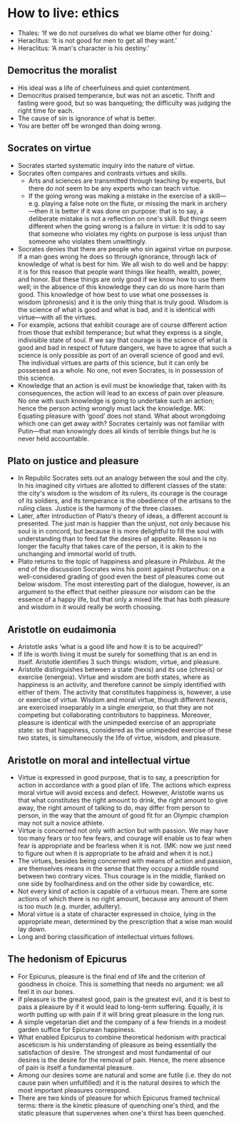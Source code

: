 # How to live: ethics

* Thales: ‘If we do not ourselves do what we blame other for doing.’
* Heraclitus: ‘It is not good for men to get all they want.’
* Heraclitus: ‘A man's character is his destiny.’

## Democritus the moralist

* His ideal was a life of cheerfulness and quiet contentment.
* Democritus praised temperance, but was not an ascetic. Thrift and fasting
  were good, but so was banqueting; the difficulty was judging the right
  time for each.
* The cause of sin is ignorance of what is better.
* You are better off be wronged than doing wrong.

## Socrates on virtue

* Socrates started systematic inquiry into the nature of virtue.
* Socrates often compares and contrasts virtues and skills.
  * Arts and sciences are transmitted through teaching by experts, but there
    do not seem to be any experts who can teach virtue.
  * If the going wrong was making a mistake in the exercise of a skill—e.g.
    playing a false note on the flute, or missing the mark in archery—then
    it is better if it was done on purpose: that is to say, a deliberate
    mistake is not a reflection on one's skill. But things seem different
    when the going wrong is a failure in virtue: it is odd to say that
    someone who violates my rights on purpose is less unjust than someone
    who violates them unwittingly.
* Socrates denies that there are people who sin against virtue on purpose.
  If a man goes wrong he does so through ignorance, through lack of
  knowledge of what is best for him. We all wish to do well and be happy: it
  is for this reason that people want things like health, wealth, power, and
  honor. But these things are only good if we know how to use them well; in
  the absence of this knowledge they can do us more harm than good. This
  knowledge of how best to use what one possesses is wisdom (phronesis) and
  it is the only thing that is truly good. Wisdom is the science of what is
  good and what is bad, and it is identical with virtue—with all the
  virtues.
* For example, actions that exhibit courage are of course different action
  from those that exhibit temperance; but what they express is a single,
  indivisible state of soul. If we say that courage is the science of what
  is good and bad in respect of future dangers, we have to agree that such a
  science is only possible as port of an overall science of good and evil.
  The individual virtues are parts of this science, but it can only be
  possessed as a whole. No one, not even Socrates, is in possession of this
  science.
* Knowledge that an action is evil must be knowledge that, taken with its
  consequences, the action will lead to an excess of pain over pleasure. No
  one with such knowledge is going to undertake such an action; hence the
  person acting wrongly must lack the knowledge. MK: Equating pleasure with
  ‘good’ does not stand. What about wrongdoing which one can get away with?
  Socrates certainly was not familiar with Putin—that man knowingly does all
  kinds of terrible things but he is never held accountable.

## Plato on justice and pleasure

* In Republic Socrates sets out an analogy between the soul and the city. In
  his imagined city virtues are allotted to different classes of the state:
  the city's wisdom is the wisdom of its rulers, its courage is the courage
  of its soldiers, and its temperance is the obedience of the artisans to
  the ruling class. Justice is the harmony of the three classes.
* Later, after introduction of Plato's theory of ideas, a different account
  is presented. The just man is happier than the unjust, not only because
  his soul is in concord, but because it is more delightful to fill the soul
  with understanding than to feed fat the desires of appetite. Reason is no
  longer the faculty that takes care of the person, it is akin to the
  unchanging and immortal world of truth.
* Plato returns to the topic of happiness and pleasure in *Philebus*. At the
  end of the discussion Socrates wins his point against Protarchus: on a
  well-considered grading of good even the best of pleasures come out below
  wisdom. The most interesting part of the dialogue, however, is an argument
  to the effect that neither pleasure nor wisdom can be the essence of a
  happy life, but that only a mixed life that has both pleasure and wisdom
  in it would really be worth choosing.

## Aristotle on eudaimonia

* Aristotle asks ‘what is a good life and how it is to be acquired?’
* If life is worth living it must be surely for something that is an end in
  itself. Aristotle identifies 3 such things: wisdom, virtue, and pleasure.
* Aristotle distinguishes between a state (hexis) and its use (chresis) or
  exercise (energeia). Virtue and wisdom are both states, where as happiness
  is an activity, and therefore cannot be simply identified with either of
  them. The activity that constitutes happiness is, however, a use or
  exercise of virtue. Wisdom and moral virtue, though different *hexeis*,
  are exercised inseparably in a single *energeia*, so that they are not
  competing but collaborating contributors to happiness. Moreover, pleasure
  is identical with the unimpeded exercise of an appropriate state: so that
  happiness, considered as the unimpeded exercise of these two states, is
  simultaneously the life of virtue, wisdom, and pleasure.

## Aristotle on moral and intellectual virtue

* Virtue is expressed in good purpose, that is to say, a prescription for
  action in accordance with a good plan of life. The actions which express
  moral virtue will avoid excess and defect. However, Aristotle warns us
  that what constitutes the right amount to drink, the right amount to give
  away, the right amount of talking to do, may differ from person to person,
  in the way that the amount of good fit for an Olympic champion may not
  suit a novice athlete.
* Virtue is concerned not only with action but with passion. We may have too
  many fears or too few fears, and courage will enable us to fear when fear
  is appropriate and be fearless when it is not. (MK: now we just need to
  figure out when it is appropriate to be afraid and when it is not.)
* The virtues, besides being concerned with means of action and passion, are
  themselves means in the sense that they occupy a middle round between two
  contrary vices. Thus courage is in the middle, flanked on one side by
  foolhardiness and on the other side by cowardice, etc.
* Not every kind of action is capable of a virtuous mean. There are some
  actions of which there is no right amount, because any amount of them is
  too much (e.g. murder, adultery).
* Moral virtue is a state of character expressed in choice, lying in the
  appropriate mean, determined by the prescription that a wise man would lay
  down.
* Long and boring classification of intellectual virtues follows.

## The hedonism of Epicurus

* For Epicurus, pleasure is the final end of life and the criterion of
  goodness in choice. This is something that needs no argument: we all feel
  it in our bones.
* If pleasure is the greatest good, pain is the greatest evil, and it is
  best to pass a pleasure by if it would lead to long-term suffering.
  Equally, it is worth putting up with pain if it will bring great pleasure
  in the long run.
* A simple vegetarian diet and the company of a few friends in a modest
  garden suffice for Epicurean happiness.
* What enabled Epicurus to combine theoretical hedonism with practical
  asceticism is his understanding of pleasure as being essentially the
  satisfaction of desire. The strongest and most fundamental of our desires
  is the desire for the removal of pain. Hence, the mere absence of pain is
  itself a fundamental pleasure.
* Among our desires some are natural and some are futile (i.e. they do not
  cause pain when unfulfilled) and it is the natural desires to which the
  most important pleasures correspond.
* There are two kinds of pleasure for which Epicurus framed technical terms:
  there is the kinetic pleasure of quenching one's third, and the static
  pleasure that supervenes when one's thirst has been quenched.
